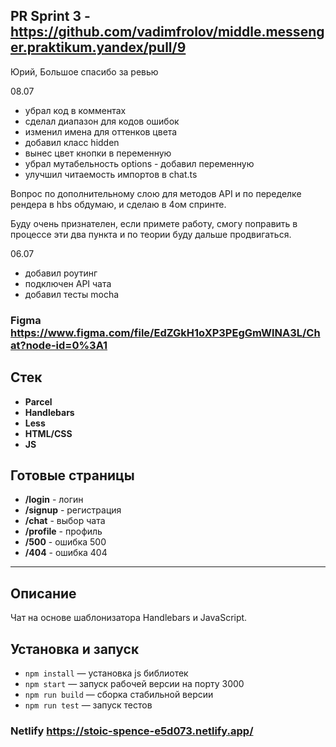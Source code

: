 ## PR Sprint 3 - https://github.com/vadimfrolov/middle.messenger.praktikum.yandex/pull/9

Юрий, Большое спасибо за ревью

08.07

- убрал код в комментах
- сделал диапазон для кодов ошибок
- изменил имена для оттенков цвета
- добавил класс hidden
- вынес цвет кнопки в переменную
- убрал мутабельность options - добавил переменную
- улучшил читаемость импортов в chat.ts

Вопрос по дополнительному слою для методов API и по переделке рендера в hbs обдумаю, и сделаю в 4ом спринте.

Буду очень признателен, если примете работу, смогу поправить в процессе эти два пункта и по теории буду дальше продвигаться.

06.07

- добавил роутинг
- подключен API чата
- добавил тесты mocha

### Figma https://www.figma.com/file/EdZGkH1oXP3PEgGmWlNA3L/Chat?node-id=0%3A1

## Стек
* **Parcel**
* **Handlebars**
* **Less**
* **HTML/CSS**
* **JS**

## Готовые страницы
* **/login** - логин
* **/signup** - регистрация
* **/chat** - выбор чата
* **/profile** - профиль
* **/500** - ошибка 500
* **/404** - ошибка 404

---
## Описание

Чат на основе шаблонизатора Handlebars и JavaScript.
## Установка и запуск

- `npm install` — установка js библиотек
- `npm start` — запуск рабочей версии на порту 3000
- `npm run build` — сборка стабильной версии
- `npm run test` — запуск тестов
### Netlify https://stoic-spence-e5d073.netlify.app/
